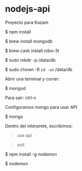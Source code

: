 # nodejs-api
Proyecto para Kazam

$ npm install

$ brew install mongodb

$ brew cask install robo-3t

$ sudo mkdir -p /data/db

$ sudo chown -R `id -un` /data/db

Abrir una terminal y correr:

$ mongod

Para sair: ctrl-c


Configuramos mongo para usar API

$ mongo 

Dentro del interprete, escribimos:

> use api

> exit

$ npm install -g nodemon

$ nodemon
